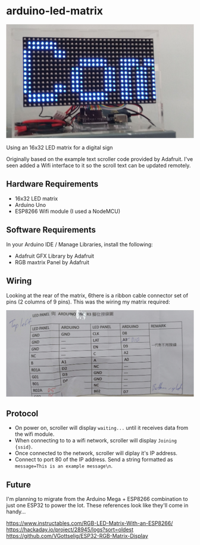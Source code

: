 # arduino-led-matrix

![](docs/Example.jpg)

Using an 16x32 LED matrix for a digital sign

Originally based on the example text scroller code provided by Adafruit. I've seen added a Wifi interface to it so the scroll text can be updated remotely.

## Hardware Requirements

* 16x32 LED matrix
* Arduino Uno
* ESP8266 Wifi module (I used a NodeMCU)

## Software Requirements

In your Arduino IDE / Manage Libraries, install the following:

* Adafruit GFX Library by Adafruit
* RGB maxtrix Panel by Adafruit

## Wiring

Looking at the rear of the matrix, 6there is a ribbon cable connector set of pins (2 columns of 9 pins). This was the wiring my matrix required:

![](docs/LED_matrix_pinout.jpg)

## Protocol

* On power on, scroller will display `waiting...` until it receives data from the wifi module.
* When connecting to to a wifi network, scroller will display `Joining {ssid}`.
* Once connected to the network, scroller will diplay it's IP address.
* Connect to port 80 of the IP address. Send a string formatted as `message=This is an example message\n`.

## Future

I'm planning to migrate from the Arduino Mega + ESP8266 combination to just one ESP32 to power the lot. These references look like they'll come in handy...

https://www.instructables.com/RGB-LED-Matrix-With-an-ESP8266/
https://hackaday.io/project/28945/logs?sort=oldest
https://github.com/VGottselig/ESP32-RGB-Matrix-Display

